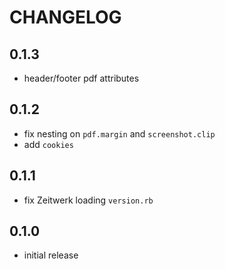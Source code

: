 # CHANGELOG

## 0.1.3

* header/footer pdf attributes

## 0.1.2

* fix nesting on `pdf.margin` and `screenshot.clip`
* add `cookies`

## 0.1.1

* fix Zeitwerk loading `version.rb`

## 0.1.0

* initial release
